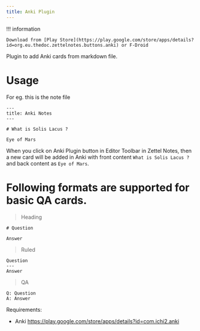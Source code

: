 ```yaml
---
title: Anki Plugin
---
```


!!! information

    Download from [Play Store](https://play.google.com/store/apps/details?id=org.eu.thedoc.zettelnotes.buttons.anki) or F-Droid

Plugin to add Anki cards from markdown file. 

# Usage 

For eg. this is the note file 

```
---
title: Anki Notes
---

# What is Solis Lacus ?

Eye of Mars
```

When you click on Anki Plugin button in Editor Toolbar in Zettel Notes, then a new card will be added in Anki with front content `What is Solis Lacus ?` and back content as `Eye of Mars`.

# Following formats are supported for basic QA cards.

> Heading

```
# Question

Answer
```

> Ruled

```
Question
---
Answer
```

> QA

```
Q: Question
A: Answer
```

Requirements:

- Anki <https://play.google.com/store/apps/details?id=com.ichi2.anki>
